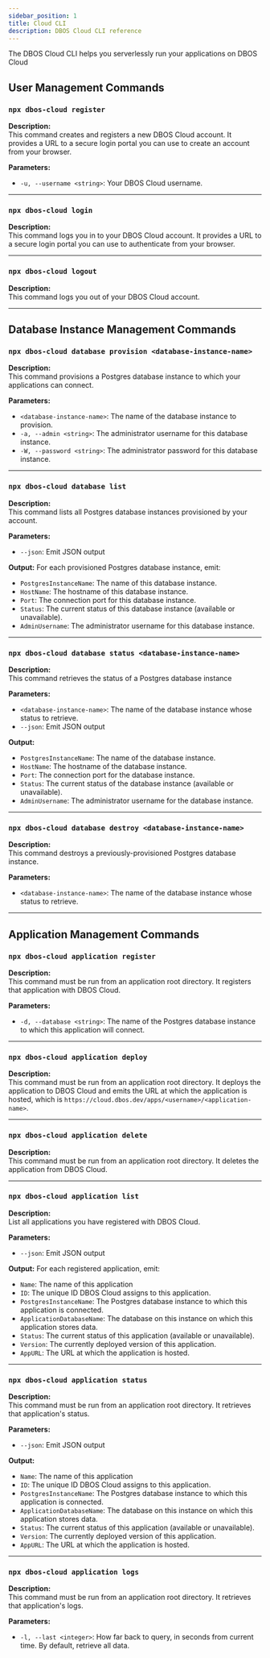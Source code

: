 ```yaml
---
sidebar_position: 1
title: Cloud CLI
description: DBOS Cloud CLI reference
---
```


The DBOS Cloud CLI helps you serverlessly run your applications on DBOS Cloud

## User Management Commands

### `npx dbos-cloud register`

**Description:**  
This command creates and registers a new DBOS Cloud account.
It provides a URL to a secure login portal you can use to create an account from your browser.

**Parameters:**  
- `-u, --username <string>`: Your DBOS Cloud username.

---

### `npx dbos-cloud login`

**Description:**  
This command logs you in to your DBOS Cloud account.
It provides a URL to a secure login portal you can use to authenticate from your browser.

---

### `npx dbos-cloud logout`

**Description:**  
This command logs you out of your DBOS Cloud account.

---

## Database Instance Management Commands

### `npx dbos-cloud database provision <database-instance-name>`

**Description:**  
This command provisions a Postgres database instance to which your applications can connect.

**Parameters:**  
- `<database-instance-name>`: The name of the database instance to provision.
- `-a, --admin <string>`: The administrator username for this database instance.
- `-W, --password <string>`: The administrator password for this database instance.

---

### `npx dbos-cloud database list`

**Description:**  
This command lists all Postgres database instances provisioned by your account.

**Parameters:**  
- `--json`: Emit JSON output

**Output:**
For each provisioned Postgres database instance, emit:
- `PostgresInstanceName`: The name of this database instance.
- `HostName`: The hostname of this database instance.
- `Port`: The connection port for this database instance.
- `Status`: The current status of this database instance (available or unavailable).
- `AdminUsername`: The administrator username for this database instance.

---

### `npx dbos-cloud database status <database-instance-name>`

**Description:**  
This command retrieves the status of a Postgres database instance

**Parameters:**  
- `<database-instance-name>`: The name of the database instance whose status to retrieve.
- `--json`: Emit JSON output

**Output:**
- `PostgresInstanceName`: The name of the database instance.
- `HostName`: The hostname of the database instance.
- `Port`: The connection port for the database instance.
- `Status`: The current status of the database instance (available or unavailable).
- `AdminUsername`: The administrator username for the database instance.

---

### `npx dbos-cloud database destroy <database-instance-name>`

**Description:**  
This command destroys a previously-provisioned Postgres database instance.

**Parameters:**  
- `<database-instance-name>`: The name of the database instance whose status to retrieve.

---

## Application Management Commands

### `npx dbos-cloud application register`

**Description:**  
This command must be run from an application root directory.
It registers that application with DBOS Cloud.

**Parameters:**  
- `-d, --database <string>`: The name of the Postgres database instance to which this application will connect.

---

### `npx dbos-cloud application deploy`

**Description:**  
This command must be run from an application root directory.
It deploys the application to DBOS Cloud and emits the URL at which the application is hosted, which is `https://cloud.dbos.dev/apps/<username>/<application-name>`.

---

### `npx dbos-cloud application delete`

**Description:**  
This command must be run from an application root directory.
It deletes the application from DBOS Cloud.

---

### `npx dbos-cloud application list`

**Description:**  
List all applications you have registered with DBOS Cloud.

**Parameters:**  
- `--json`: Emit JSON output

**Output:**
For each registered application, emit:
- `Name`: The name of this application
- `ID`: The unique ID DBOS Cloud assigns to this application.
- `PostgresInstanceName`: The Postgres database instance to which this application is connected.
- `ApplicationDatabaseName`: The database on this instance on which this application stores data.
- `Status`: The current status of this application (available or unavailable).
- `Version`: The currently deployed version of this application.
- `AppURL`: The URL at which the application is hosted.
---

### `npx dbos-cloud application status`

**Description:**  
This command must be run from an application root directory.
It retrieves that application's status.

**Parameters:**  
- `--json`: Emit JSON output

**Output:**
- `Name`: The name of this application
- `ID`: The unique ID DBOS Cloud assigns to this application.
- `PostgresInstanceName`: The Postgres database instance to which this application is connected.
- `ApplicationDatabaseName`: The database on this instance on which this application stores data.
- `Status`: The current status of this application (available or unavailable).
- `Version`: The currently deployed version of this application.
- `AppURL`: The URL at which the application is hosted.
---

### `npx dbos-cloud application logs`

**Description:**  
This command must be run from an application root directory.
It retrieves that application's logs.

**Parameters:**  
- `-l, --last <integer>`: How far back to query, in seconds from current time. By default, retrieve all data.